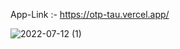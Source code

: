 App-Link :-  https://otp-tau.vercel.app/






![2022-07-12 (1)](https://user-images.githubusercontent.com/99814514/178481269-6e7dce40-30cd-4d56-aaec-83cee9967bf5.png)

